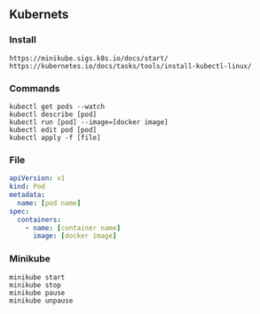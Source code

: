 ## Kubernets

### Install

```
https://minikube.sigs.k8s.io/docs/start/
https://kubernetes.io/docs/tasks/tools/install-kubectl-linux/
```

### Commands

```
kubectl get pods --watch
kubectl describe [pod]
kubectl run [pod] --image=[docker image]
kubectl edit pod [pod]
kubectl apply -f [file]
```

### File

```yaml
apiVersion: v1
kind: Pod
metadata:
  name: [pod name]
spec:
  containers:
    - name: [container name]
      image: [docker image]
```

### Minikube

```
minikube start
minikube stop
minikube pause
minikube unpause
```
